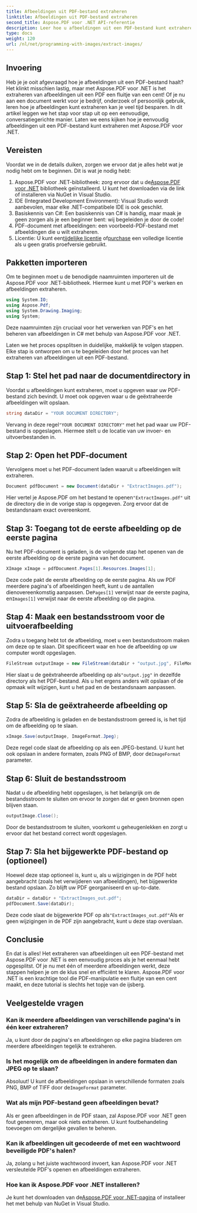 ```yaml
---
title: Afbeeldingen uit PDF-bestand extraheren
linktitle: Afbeeldingen uit PDF-bestand extraheren
second_title: Aspose.PDF voor .NET API-referentie
description: Leer hoe u afbeeldingen uit een PDF-bestand kunt extraheren met Aspose.PDF voor .NET met deze stapsgewijze handleiding. Ga aan de slag met eenvoudig te volgen instructies.
type: docs
weight: 120
url: /nl/net/programming-with-images/extract-images/
---
```

## Invoering

Heb je je ooit afgevraagd hoe je afbeeldingen uit een PDF-bestand haalt? Het klinkt misschien lastig, maar met Aspose.PDF voor .NET is het extraheren van afbeeldingen uit een PDF een fluitje van een cent! Of je nu aan een document werkt voor je bedrijf, onderzoek of persoonlijk gebruik, leren hoe je afbeeldingen kunt extraheren kan je veel tijd besparen. In dit artikel leggen we het stap voor stap uit op een eenvoudige, conversatiegerichte manier. Laten we eens kijken hoe je eenvoudig afbeeldingen uit een PDF-bestand kunt extraheren met Aspose.PDF voor .NET.

## Vereisten

Voordat we in de details duiken, zorgen we ervoor dat je alles hebt wat je nodig hebt om te beginnen. Dit is wat je nodig hebt:

1.  Aspose.PDF voor .NET-bibliotheek: zorg ervoor dat u de[Aspose.PDF voor .NET](https://releases.aspose.com/pdf/net/) bibliotheek geïnstalleerd. U kunt het downloaden via de link of installeren via NuGet in Visual Studio.
2. IDE (Integrated Development Environment): Visual Studio wordt aanbevolen, maar elke .NET-compatibele IDE is ook geschikt.
3. Basiskennis van C#: Een basiskennis van C# is handig, maar maak je geen zorgen als je een beginner bent: wij begeleiden je door de code!
4. PDF-document met afbeeldingen: een voorbeeld-PDF-bestand met afbeeldingen die u wilt extraheren.
5.  Licentie: U kunt een[tijdelijke licentie](https://aankoop.aspose.com/temporary-license/) of[purchase](https://purchase.aspose.com/buy) een volledige licentie als u geen gratis proefversie gebruikt.

## Pakketten importeren

Om te beginnen moet u de benodigde naamruimten importeren uit de Aspose.PDF voor .NET-bibliotheek. Hiermee kunt u met PDF's werken en afbeeldingen extraheren.

```csharp
using System.IO;
using Aspose.Pdf;
using System.Drawing.Imaging;
using System;
```

Deze naamruimten zijn cruciaal voor het verwerken van PDF's en het beheren van afbeeldingen in C# met behulp van Aspose.PDF voor .NET.

Laten we het proces opsplitsen in duidelijke, makkelijk te volgen stappen. Elke stap is ontworpen om u te begeleiden door het proces van het extraheren van afbeeldingen uit een PDF-bestand.

## Stap 1: Stel het pad naar de documentdirectory in

Voordat u afbeeldingen kunt extraheren, moet u opgeven waar uw PDF-bestand zich bevindt. U moet ook opgeven waar u de geëxtraheerde afbeeldingen wilt opslaan.

```csharp
string dataDir = "YOUR DOCUMENT DIRECTORY";
```

 Vervang in deze regel`"YOUR DOCUMENT DIRECTORY"` met het pad waar uw PDF-bestand is opgeslagen. Hiermee stelt u de locatie van uw invoer- en uitvoerbestanden in.

## Stap 2: Open het PDF-document

Vervolgens moet u het PDF-document laden waaruit u afbeeldingen wilt extraheren.

```csharp
Document pdfDocument = new Document(dataDir + "ExtractImages.pdf");
```

 Hier vertel je Aspose.PDF om het bestand te openen`"ExtractImages.pdf"` uit de directory die in de vorige stap is opgegeven. Zorg ervoor dat de bestandsnaam exact overeenkomt.

## Stap 3: Toegang tot de eerste afbeelding op de eerste pagina

Nu het PDF-document is geladen, is de volgende stap het openen van de eerste afbeelding op de eerste pagina van het document.

```csharp
XImage xImage = pdfDocument.Pages[1].Resources.Images[1];
```

 Deze code pakt de eerste afbeelding op de eerste pagina. Als uw PDF meerdere pagina's of afbeeldingen heeft, kunt u de aantallen dienovereenkomstig aanpassen. De`Pages[1]` verwijst naar de eerste pagina, en`Images[1]` verwijst naar de eerste afbeelding op die pagina.

## Stap 4: Maak een bestandsstroom voor de uitvoerafbeelding

Zodra u toegang hebt tot de afbeelding, moet u een bestandsstroom maken om deze op te slaan. Dit specificeert waar en hoe de afbeelding op uw computer wordt opgeslagen.

```csharp
FileStream outputImage = new FileStream(dataDir + "output.jpg", FileMode.Create);
```

 Hier slaat u de geëxtraheerde afbeelding op als`"output.jpg"` in dezelfde directory als het PDF-bestand. Als u het ergens anders wilt opslaan of de opmaak wilt wijzigen, kunt u het pad en de bestandsnaam aanpassen.

## Stap 5: Sla de geëxtraheerde afbeelding op

Zodra de afbeelding is geladen en de bestandsstroom gereed is, is het tijd om de afbeelding op te slaan.

```csharp
xImage.Save(outputImage, ImageFormat.Jpeg);
```

 Deze regel code slaat de afbeelding op als een JPEG-bestand. U kunt het ook opslaan in andere formaten, zoals PNG of BMP, door de`ImageFormat` parameter.

## Stap 6: Sluit de bestandsstroom

Nadat u de afbeelding hebt opgeslagen, is het belangrijk om de bestandsstroom te sluiten om ervoor te zorgen dat er geen bronnen open blijven staan.

```csharp
outputImage.Close();
```

Door de bestandsstroom te sluiten, voorkomt u geheugenlekken en zorgt u ervoor dat het bestand correct wordt opgeslagen.

## Stap 7: Sla het bijgewerkte PDF-bestand op (optioneel)

Hoewel deze stap optioneel is, kunt u, als u wijzigingen in de PDF hebt aangebracht (zoals het verwijderen van afbeeldingen), het bijgewerkte bestand opslaan. Zo blijft uw PDF georganiseerd en up-to-date.

```csharp
dataDir = dataDir + "ExtractImages_out.pdf";
pdfDocument.Save(dataDir);
```

 Deze code slaat de bijgewerkte PDF op als`"ExtractImages_out.pdf"`Als er geen wijzigingen in de PDF zijn aangebracht, kunt u deze stap overslaan.

## Conclusie

En dat is alles! Het extraheren van afbeeldingen uit een PDF-bestand met Aspose.PDF voor .NET is een eenvoudig proces als je het eenmaal hebt opgesplitst. Of je nu met één of meerdere afbeeldingen werkt, deze stappen helpen je om de klus snel en efficiënt te klaren. Aspose.PDF voor .NET is een krachtige tool die PDF-manipulatie een fluitje van een cent maakt, en deze tutorial is slechts het topje van de ijsberg. 

## Veelgestelde vragen

### Kan ik meerdere afbeeldingen van verschillende pagina's in één keer extraheren?
Ja, u kunt door de pagina's en afbeeldingen op elke pagina bladeren om meerdere afbeeldingen tegelijk te extraheren.

### Is het mogelijk om de afbeeldingen in andere formaten dan JPEG op te slaan?
 Absoluut! U kunt de afbeeldingen opslaan in verschillende formaten zoals PNG, BMP of TIFF door de`ImageFormat` parameter.

### Wat als mijn PDF-bestand geen afbeeldingen bevat?
Als er geen afbeeldingen in de PDF staan, zal Aspose.PDF voor .NET geen fout genereren, maar ook niets extraheren. U kunt foutbehandeling toevoegen om dergelijke gevallen te beheren.

### Kan ik afbeeldingen uit gecodeerde of met een wachtwoord beveiligde PDF's halen?
Ja, zolang u het juiste wachtwoord invoert, kan Aspose.PDF voor .NET versleutelde PDF's openen en afbeeldingen extraheren.

### Hoe kan ik Aspose.PDF voor .NET installeren?
 Je kunt het downloaden van de[Aspose.PDF voor .NET-pagina](https://releases.aspose.com/pdf/net/) of installeer het met behulp van NuGet in Visual Studio.